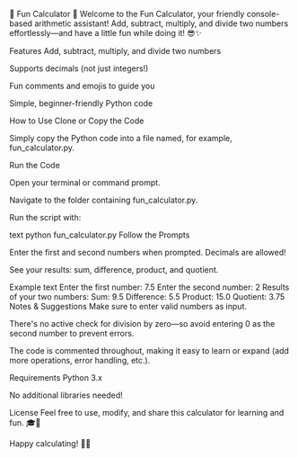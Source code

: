 🎉 Fun Calculator 🎉
Welcome to the Fun Calculator, your friendly console-based arithmetic assistant! Add, subtract, multiply, and divide two numbers effortlessly—and have a little fun while doing it! 😎✨

Features
Add, subtract, multiply, and divide two numbers

Supports decimals (not just integers!)

Fun comments and emojis to guide you

Simple, beginner-friendly Python code

How to Use
Clone or Copy the Code

Simply copy the Python code into a file named, for example, fun_calculator.py.

Run the Code

Open your terminal or command prompt.

Navigate to the folder containing fun_calculator.py.

Run the script with:

text
python fun_calculator.py
Follow the Prompts

Enter the first and second numbers when prompted. Decimals are allowed!

See your results: sum, difference, product, and quotient.

Example
text
Enter the first number: 7.5
Enter the second number: 2
Results of your two numbers:
Sum: 9.5
Difference: 5.5
Product: 15.0
Quotient: 3.75
Notes & Suggestions
Make sure to enter valid numbers as input.

There's no active check for division by zero—so avoid entering 0 as the second number to prevent errors.

The code is commented throughout, making it easy to learn or expand (add more operations, error handling, etc.).

Requirements
Python 3.x

No additional libraries needed!

License
Feel free to use, modify, and share this calculator for learning and fun. 🎓🚀

Happy calculating! 🥳✨

